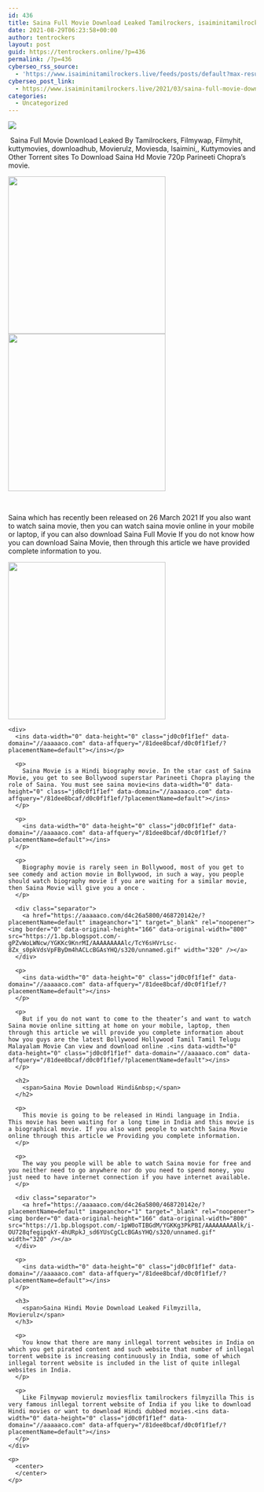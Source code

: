 ```yaml
---
id: 436
title: Saina Full Movie Download Leaked Tamilrockers, isaiminitamilrockers 2021
date: 2021-08-29T06:23:58+00:00
author: tentrockers
layout: post
guid: https://tentrockers.online/?p=436
permalink: /?p=436
cyberseo_rss_source:
  - 'https://www.isaiminitamilrockers.live/feeds/posts/default?max-results=150&start-index=1'
cyberseo_post_link:
  - https://www.isaiminitamilrockers.live/2021/03/saina-full-movie-download-leaked.html
categories:
  - Uncategorized
---
```

<div class="media_block">
  <img src="https://1.bp.blogspot.com/-MnDdkloqtfc/YGKKHsluwkI/AAAAAAAAAlM/6ZPfX_a6Y1UQf2ow5JySelWBK0_FijcNgCLcBGAsYHQ/s72-c/Saina-leaked-online.webp" class="media_thumbnail" />
</div>

<meta content="&nbsp; Saina Full Movie Download Leaked By &nbsp; Tamilrockers , Filmywap, Filmyhit, kuttymovies, downloadhub, Movierulz, Moviesda, Isaimini,, Kuttymo..." name="twitter:description" />

  


<center>
</center>

  
<ins data-width="0" data-height="0" class="jd0c0f1f1ef" data-domain="//aaaaaco.com" data-affquery="/81dee8bcaf/d0c0f1f1ef/?placementName=default"></ins>

&nbsp;<span face="&quot;Source Sans Pro&quot;, &quot;Helvetica Neue&quot;, sans-serif">Saina Full Movie Download Leaked By</span><span face="&quot;Source Sans Pro&quot;, &quot;Helvetica Neue&quot;, sans-serif">&nbsp;</span><span face="Source Sans Pro, Helvetica Neue, sans-serif"><span>Tamilrockers</span></span><span face="&quot;Source Sans Pro&quot;, &quot;Helvetica Neue&quot;, sans-serif">, Filmywap, Filmyhit, kuttymovies, downloadhub, Movierulz, Moviesda, Isaimini,, Kuttymovies and Other Torrent sites To Download Saina Hd Movie 720p Parineeti Chopra’s movie.</span><ins data-width="0" data-height="0" class="jd0c0f1f1ef" data-domain="//aaaaaco.com" data-affquery="/81dee8bcaf/d0c0f1f1ef/?placementName=default"></ins>

<ins data-width="0" data-height="0" class="jd0c0f1f1ef" data-domain="//aaaaaco.com" data-affquery="/81dee8bcaf/d0c0f1f1ef/?placementName=default"></ins>

<div class="separator">
  <a href="https://1.bp.blogspot.com/-MnDdkloqtfc/YGKKHsluwkI/AAAAAAAAAlM/6ZPfX_a6Y1UQf2ow5JySelWBK0_FijcNgCLcBGAsYHQ/s600/Saina-leaked-online.webp" imageanchor="1"><img border="0" data-original-height="600" data-original-width="600" height="320" src="https://1.bp.blogspot.com/-MnDdkloqtfc/YGKKHsluwkI/AAAAAAAAAlM/6ZPfX_a6Y1UQf2ow5JySelWBK0_FijcNgCLcBGAsYHQ/s320/Saina-leaked-online.webp" /></a>
</div>



<div class="separator">
  <a href="https://aaaaaco.com/d4c26a5800/468720142e/?placementName=default" imageanchor="1" target="_blank" rel="noopener"><img border="0" data-original-height="166" data-original-width="800" src="https://1.bp.blogspot.com/-fT8bI_04ZsE/YGKKPYpgB-I/AAAAAAAAAlQ/Qxk5al_UxqkhIadDQZYurhLPdzYvPFmTQCLcBGAsYHQ/s320/unnamed.gif" width="320" /></a>
</div>

<span face="&quot;Source Sans Pro&quot;, &quot;Helvetica Neue&quot;, sans-serif"><br /></span><ins data-width="0" data-height="0" class="jd0c0f1f1ef" data-domain="//aaaaaco.com" data-affquery="/81dee8bcaf/d0c0f1f1ef/?placementName=default"></ins>

<div>
  <ins data-width="0" data-height="0" class="jd0c0f1f1ef" data-domain="//aaaaaco.com" data-affquery="/81dee8bcaf/d0c0f1f1ef/?placementName=default"></ins></p> 
  
  <p>
    Saina which has recently been released on 26 March 2021 If you also want to watch saina movie, then you can watch saina movie online in your mobile or laptop, if you can also download Saina Full Movie If you do not know how you can download Saina Movie, then through this article we have provided complete information to you.
  </p>
  
  <div class="separator">
    <a href="https://aaaaaco.com/d4c26a5800/468720142e/?placementName=default" imageanchor="1" target="_blank" rel="noopener"><img border="0" data-original-height="166" data-original-width="800" src="https://1.bp.blogspot.com/-fkWKB_urezY/YGKKY2wJjeI/AAAAAAAAAlY/J8CvAv5rRZMggMtDczgZuXLgbvAMnXaUgCLcBGAsYHQ/s320/unnamed.gif" width="320" /></a>
  </div>
  
  <p>
    </div> 
    
    <div>
      <ins data-width="0" data-height="0" class="jd0c0f1f1ef" data-domain="//aaaaaco.com" data-affquery="/81dee8bcaf/d0c0f1f1ef/?placementName=default"></ins></p> 
      
      <p>
        Saina Movie is a Hindi biography movie. In the star cast of Saina Movie, you get to see Bollywood superstar Parineeti Chopra playing the role of Saina. You must see saina movie<ins data-width="0" data-height="0" class="jd0c0f1f1ef" data-domain="//aaaaaco.com" data-affquery="/81dee8bcaf/d0c0f1f1ef/?placementName=default"></ins>
      </p>
      
      <p>
        <ins data-width="0" data-height="0" class="jd0c0f1f1ef" data-domain="//aaaaaco.com" data-affquery="/81dee8bcaf/d0c0f1f1ef/?placementName=default"></ins>
      </p>
      
      <p>
        Biography movie is rarely seen in Bollywood, most of you get to see comedy and action movie in Bollywood, in such a way, you people should watch biography movie if you are waiting for a similar movie, then Saina Movie will give you a once .
      </p>
      
      <div class="separator">
        <a href="https://aaaaaco.com/d4c26a5800/468720142e/?placementName=default" imageanchor="1" target="_blank" rel="noopener"><img border="0" data-original-height="166" data-original-width="800" src="https://1.bp.blogspot.com/-gPZvWoLWNcw/YGKKc9KnrMI/AAAAAAAAAlc/TcY6sHVrLsc-8Zx_s0pkVdsVpFByDm4hACLcBGAsYHQ/s320/unnamed.gif" width="320" /></a>
      </div>
      
      <p>
        <ins data-width="0" data-height="0" class="jd0c0f1f1ef" data-domain="//aaaaaco.com" data-affquery="/81dee8bcaf/d0c0f1f1ef/?placementName=default"></ins>
      </p>
      
      <p>
        But if you do not want to come to the theater’s and want to watch Saina movie online sitting at home on your mobile, laptop, then through this article we will provide you complete information about how you guys are the latest Bollywood Hollywood Tamil Tamil Telugu Malayalam Movie Can view and download online .<ins data-width="0" data-height="0" class="jd0c0f1f1ef" data-domain="//aaaaaco.com" data-affquery="/81dee8bcaf/d0c0f1f1ef/?placementName=default"></ins>
      </p>
      
      <h2>
        <span>Saina Movie Download Hindi&nbsp;</span>
      </h2>
      
      <p>
        This movie is going to be released in Hindi language in India. This movie has been waiting for a long time in India and this movie is a biographical movie. If you also want people to watchth Saina Movie online through this article we Providing you complete information.
      </p>
      
      <p>
        The way you people will be able to watch Saina movie for free and you neither need to go anywhere nor do you need to spend money, you just need to have internet connection if you have internet available.
      </p>
      
      <div class="separator">
        <a href="https://aaaaaco.com/d4c26a5800/468720142e/?placementName=default" imageanchor="1" target="_blank" rel="noopener"><img border="0" data-original-height="166" data-original-width="800" src="https://1.bp.blogspot.com/-1pW0oTIBGdM/YGKKg3PkPBI/AAAAAAAAAlk/i-OU728qfegipqkY-4hURpkJ_sd6YUsCgCLcBGAsYHQ/s320/unnamed.gif" width="320" /></a>
      </div>
      
      <p>
        <ins data-width="0" data-height="0" class="jd0c0f1f1ef" data-domain="//aaaaaco.com" data-affquery="/81dee8bcaf/d0c0f1f1ef/?placementName=default"></ins>
      </p>
      
      <h3>
        <span>Saina Hindi Movie Download Leaked Filmyzilla, Movierulz</span>
      </h3>
      
      <p>
        You know that there are many inllegal torrent websites in India on which you get pirated content and such website that number of inllegal torrent website is increasing continuously in India, some of which inllegal torrent website is included in the list of quite inllegal websites in India.
      </p>
      
      <p>
        Like Filmywap movierulz moviesflix tamilrockers filmyzilla This is very famous inllegal torrent website of India if you like to download Hindi movies or want to download Hindi dubbed movies.<ins data-width="0" data-height="0" class="jd0c0f1f1ef" data-domain="//aaaaaco.com" data-affquery="/81dee8bcaf/d0c0f1f1ef/?placementName=default"></ins>
      </p>
    </div>
    
    <p>
      <center>
      </center>
    </p>